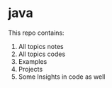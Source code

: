 # java
This repo contains:
1. All topics notes
2. All topics codes
3. Examples
4. Projects
5. Some Insights in code as well
 
